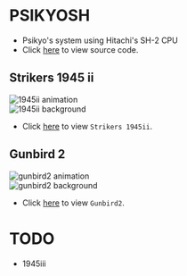 # PSIKYOSH
* Psikyo's system using Hitachi's SH-2 CPU
* Click [here](https://github.com/bombzj/arcade-sprite-viewer/psi) to view source code.</p>

## Strikers 1945 ii
![1945ii animation](https://bombzj.github.io/arcade-sprite-viewer/res/anim1945ii.gif)<br/>
![1945ii background](https://bombzj.github.io/arcade-sprite-viewer/res/map1945ii.png)<br/>

* Click [here](https://bombzj.github.io/arcade-sprite-viewer/viewer.html?1945ii) to view `Strikers 1945ii`.

## Gunbird 2
![gunbird2 animation](https://bombzj.github.io/arcade-sprite-viewer/res/animgunbird2.gif)<br/>
![gunbird2 background](https://bombzj.github.io/arcade-sprite-viewer/res/mapgunbird2.png)<br/>

* Click [here](https://bombzj.github.io/arcade-sprite-viewer/viewer.html?gunbird2) to view `Gunbird2`.

# TODO
* 1945iii